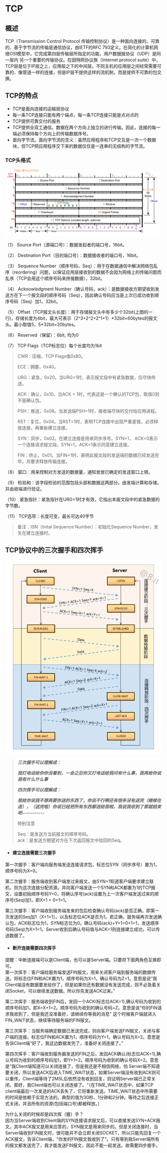 # TCP

## 概述

TCP（Transmission Control Protocol 传输控制协议）是一种面向连接的、可靠的、基于字节流的传输层通信协议，由IETF的RFC 793定义。在简化的计算机网络OSI模型中，它完成第四层传输层所指定的功能，用户数据报协议（UDP）是同一层内  另一个重要的传输协议。在因特网协议族（Internet protocol suite）中，TCP层是位于IP层之上，应用层之下的中间层。不同主机的应用层之间经常需要可靠的、像管道一样的连接，但是IP层不提供这样的流机制，而是提供不可靠的包交换。

## TCP的特点

* TCP是面向连接的运输层协议
* 每一条TCP连接只能有两个端点，每一条TCP连接只能是点对点的
* TCP提供可靠交付的服务
* TCP提供全双工通信。数据在两个方向上独立的进行传输。因此，连接的每一端必须保持每个方向上的传输数据序号。
* 面向字节流。面向字节流的含义：虽然应用程序和TCP交互是一次一个数据块，但TCP把应用程序交下来的数据仅仅是一连串的无结构的字节流。

### TCP头格式

![](/assets/import-tcp-01.png)

（1）   Source Port（源端口号）：数据发起者的端口号，16bit。

（2）   Destination Port（目的端口号）：数据接收者的端口号，16bit。

（3）   Sequence Number（顺序号码，Seq）：用于在数据通信中解决网络包乱序（reordering）问题，以保证应用层接收到的数据不会因为网络上的传输问题而乱序（TCP会用这个顺序号码来拼接数据），32bit。

（4）   Acknowledgment Number（确认号码，ack）：是数据接收方期望收到发送方在下一个报文段的顺序号码（Seq），因此确认号码应当是上次已成功收到顺序号码（Seq）加1，32bit。

（5）   Offset（TCP报文头长度\)：用于存储报文头中有多少个32bit\(上图的一行\)，存储长度为4bit，最大可表示（2^3+2^2+2^1+1）\*32bit=60bytes的报文头。最小取值5，5\*32bit=20bytes。

（6）   Reserved（保留）：6bit, 均为0

（7）   TCP Flags（TCP标志位）每个长度均为1bit

> CWR：压缩，TCP Flags值0x80。
>
> ECE：拥塞，0x40。
>
> URG：紧急，0x20。当URG=1时，表示报文段中有紧急数据，应尽快传送。
>
> ACK：确认，0x10。当ACK = 1时，代表这是一个确认的TCP包，取值0则不是确认包。
>
> PSH：推送，0x08。当发送端PSH=1时，接收端尽快的交付给应用进程。
>
> RST：复位，0x04。当RST=1时，表明TCP连接中出现严重差错，必须释放连接，再重新建立连接。
>
> SYN：同步，0x02。在建立连接是用来同步序号。SYN=1， ACK=0表示一个连接请求报文段。SYN=1，ACK=1表示同意建立连接。
>
> FIN：终止，0x01。当FIN=1时，表明此报文段的发送端的数据已经发送完毕，并要求释放传输连接。

（8）   窗口：用来控制对方发送的数据量，通知发放已确定的发送窗口上限。

（9）   检验和：该字段检验的范围包括头部和数据这两部分。由发端计算和存储，并由收端进行验证。

（10） 紧急指针：紧急指针在URG=1时才有效，它指出本报文段中的紧急数据的字节数。

（11） TCP选项：长度可变，最长可达40字节

> 备注：ISN（Inital Sequence Number）：初始化Sequence Number，发生在建立连接时。

## TCP协议中的三次握手和四次挥手

![](/assets/import-tcp-02.png)

> _**三次握手可以理解成：**_
>
> _**我打电话给你你没看到，一会之后你又打电话给我问有什么事，我再给你说我有什么什么事**_
>
> _**四次挥手可以理解成：**_
>
> _**我给你说我不想再要你送的东西了，你说不行啊还有很多没有送完（继续在送），（送完啦）你说已经把所有东西都送给我啦，我说我收到了那就结束吧-----------**_
>
> 特别注意
>
> Seq：是发送方当前报文的顺序号码。  
> ack：是发送方期望对方在下次返回报文中给回的Seq。

* #### 建立连接需要三次握手

第一次握手：客户端向服务端发送连接请求包，标志位SYN（同步序号）置为1，顺序号码为X=0。

第二次握手：服务端收到客户端发过来报文，由SYN=1知道客户端要求建立联机，则为这次连接分配资源。并向客户端发送一个SYN和ACK都置为1的TCP报文，设置初始顺序号码Y=0，将确认序号\(ack\)设置为上一次客户端发送过来的顺序号\(Seq\)加1，即X+1 = 0+1=1。

第三次握手：客户端收到服务端发来的包后检查确认号码\(ack\)是否正确，即第一次发送的Seq加1（X+1=1）。以及标志位ACK是否为1。若正确，服务端再次发送确认包，ACK标志位为1，SYN标志位为0。确认号码\(ack\)=Y+1=0+1=1，发送顺序号码\(Seq\)为X+1=1。Server收到后确认号码值与ACK=1则连接建立成功，可以传送数据了。

* #### 断开连接需要四次挥手

提醒：中断连接端可以是Client端，也可以是Server端。只要将下面两角色互换即可。  
第一次挥手：客户端给服务端发送FIN报文，用来关闭客户端到服务端的数据传送。将标志位FIN和ACK置为1，顺序号码为X=1，确认号码为Z=1。意思是说”我Client端没有数据要发给你了，但是如果你还有数据没有发送完成，则不必急着关闭Socket，可以继续发送数据。所以你先发送ACK过来。”

第二次挥手：服务端收到FIN后，发回一个ACK\(标志位ACK=1\),确认号码为收到的顺序号码加1，即X=X+1=2。顺序号码为收到的确认号码=Z。意思是说“你的FIN请求我收到了，但是我还没准备好，请继续你等我的消息" 这个时候客户端就进入FIN\_WAIT状态，继续等待服务端的FIN报文。

第三次挥手：当服务端确定数据已发送完成，则向客户端发送FIN报文，关闭与客户端的连接。标志位FIN和ACK置为1，顺序号码为Y=1，确认号码为X=2。意思是告诉Client端“好了，我这边数据发完了，准备好关闭连接了。”

第四次挥手：客户端收到服务器发送的FIN之后，发回ACK确认\(标志位ACK=1\),确认号码为收到的顺序号码加1，即Y+1=2。顺序号码为收到的确认号码X=2。意思是“我Client端知道可以关闭连接了，但是我还是不相信网络，怕 Server端不知道要关闭，所以发送ACK后进入TIME\_WAIT状态，如果Server端没有收到ACK则可以重传。Client端等待了2MSL后依然没有收到回复，则证明Server端已正常关闭，那好，我Client端也可以关闭连接了。“（在TIME\_WAIT状态中，如果TCP client端最后一次发送的ACK丢失了，它将重新发送。TIME\_WAIT状态中所需要的时间是依赖于实现方法的。典型的值为30秒、1分钟和2分钟。等待之后连接正式关闭，并且所有的资源\(包括端口号\)都被释放。）

为什么关闭的时候却是四次挥（握）手？  
因为当Server端收到Client端的SYN连接请求报文后，可以直接发送SYN+ACK报文。其中ACK报文是用来应答的，SYN报文是用来同步的。但是关闭连接时，当Server端收到FIN报文时，很可能并不会立即关闭SOCKET，所以只能先回复一个ACK报文，告诉Client端，"你发的FIN报文我收到了"。只有等到我Server端所有的报文都发送完了，我才能发送FIN报文，因此不能一起发送。故需要四步握手。

